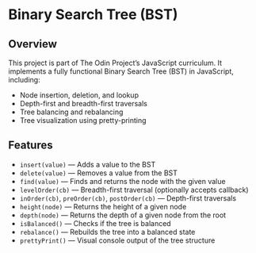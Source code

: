 # Binary Search Tree (BST)

## Overview

This project is part of The Odin Project’s JavaScript curriculum. It implements a fully functional Binary Search Tree (BST) in JavaScript, including:

- Node insertion, deletion, and lookup
- Depth-first and breadth-first traversals
- Tree balancing and rebalancing
- Tree visualization using pretty-printing

## Features

- `insert(value)` — Adds a value to the BST
- `delete(value)` — Removes a value from the BST
- `find(value)` — Finds and returns the node with the given value
- `levelOrder(cb)` — Breadth-first traversal (optionally accepts callback)
- `inOrder(cb)`, `preOrder(cb)`, `postOrder(cb)` — Depth-first traversals
- `height(node)` — Returns the height of a given node
- `depth(node)` — Returns the depth of a given node from the root
- `isBalanced()` — Checks if the tree is balanced
- `rebalance()` — Rebuilds the tree into a balanced state
- `prettyPrint()` — Visual console output of the tree structure

